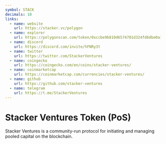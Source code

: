 ```yaml
---
symbol: STACK
decimals: 18
links:
  - name: website
    url: https://stacker.vc/polygon
  - name: explorer
    url: https://polygonscan.com/token/0xccbe9b810d6574701d324fd6dbe0a1b68f9d5bf7
  - name: discord
    url: https://discord.com/invite/hFNRy3t
  - name: twitter
    url: https://twitter.com/StackerVentures
  - name: coingecko
    url: https://coingecko.com/en/coins/stacker-ventures/
  - name: coinmarketcap
    url: https://coinmarketcap.com/currencies/stacker-ventures/
  - name: github
    url: https://github.com/stacker-ventures
  - name: telegram
    url: https://t.me/StackerVentures
---
```


# Stacker Ventures Token (PoS)

Stacker Ventures is a community-run protocol for initiating and managing pooled capital on the blockchain.
